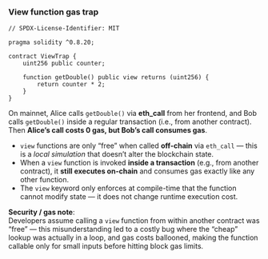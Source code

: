 ### View function gas trap
```solidity
// SPDX-License-Identifier: MIT

pragma solidity ^0.8.20;

contract ViewTrap {
    uint256 public counter;

    function getDouble() public view returns (uint256) {
        return counter * 2;
    }
}
```
On mainnet, Alice calls `getDouble()` via **eth_call** from her frontend, and Bob calls `getDouble()` inside a regular transaction (i.e., from another contract). Then **Alice’s call costs 0 gas, but Bob’s call consumes gas**.

- `view` functions are only “free” when called **off-chain** via `eth_call` — this is a _local simulation_ that doesn’t alter the blockchain state.
- When a `view` function is invoked **inside a transaction** (e.g., from another contract), it **still executes on-chain** and consumes gas exactly like any other function.
- The `view` keyword only enforces at compile-time that the function cannot modify state — it does not change runtime execution cost.

**Security / gas note**:  
Developers assume calling a `view` function from within another contract was “free” — this misunderstanding led to a costly bug where the “cheap” lookup was actually in a loop, and gas costs ballooned, making the function callable only for small inputs before hitting block gas limits.
